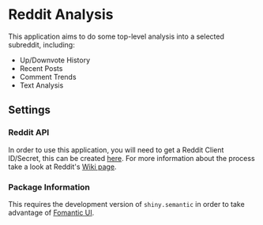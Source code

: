 # Reddit Analysis

This application aims to do some top-level analysis into a selected subreddit, including:

- Up/Downvote History
- Recent Posts
- Comment Trends
- Text Analysis

## Settings

### Reddit API
In order to use this application, you will need to get a Reddit Client ID/Secret, this can be created 
[here](https://www.reddit.com/prefs/apps). For more information about the process take a look at Reddit's
[Wiki page](https://github.com/reddit-archive/reddit/wiki/API).

### Package Information
This requires the development version of `shiny.semantic` in order to take advantage of 
[Fomantic UI](https://fomantic-ui.com/).
